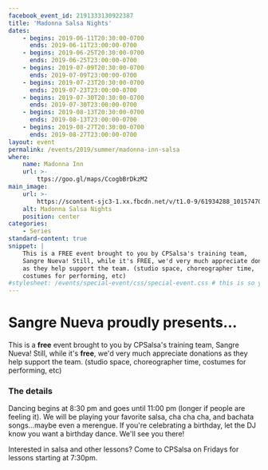 ```yaml
---
facebook_event_id: 2191333130922387
title: 'Madonna Salsa Nights'
dates:
    - begins: 2019-06-11T20:30:00-0700
      ends: 2019-06-11T23:00:00-0700
    - begins: 2019-06-25T20:30:00-0700
      ends: 2019-06-25T23:00:00-0700
    - begins: 2019-07-09T20:30:00-0700
      ends: 2019-07-09T23:00:00-0700
    - begins: 2019-07-23T20:30:00-0700
      ends: 2019-07-23T23:00:00-0700
    - begins: 2019-07-30T20:30:00-0700
      ends: 2019-07-30T23:00:00-0700
    - begins: 2019-08-13T20:30:00-0700
      ends: 2019-08-13T23:00:00-0700   
    - begins: 2019-08-27T20:30:00-0700
      ends: 2019-08-27T23:00:00-0700   
layout: event
permalink: /events/2019/summer/madonna-inn-salsa
where:
    name: Madonna Inn
    url: >-
        ttps://goo.gl/maps/CcogbBrDkzM2
main_image:
    url: >-
        https://scontent-sjc3-1.xx.fbcdn.net/v/t1.0-9/61934288_10157470635563000_8679269765727911936_o.jpg?_nc_cat=100&_nc_eui2=AeErWAuSybsNefkn_NvEpZwm7WGauBQR6chDTfLK8fZfSnV6qn30PRZROna-pwCJ-ROxUb6Ce9vKHQxpHgtR9_ns8g34xEwVKbtLe_sA8XqOIw&_nc_oc=AQn3ZUAu1_9eLkwtGf5x03fC6TyVK0xPgE-TxCtlJlxHzcBD8gpfvzoGJzx83rwJ8Xs&_nc_ht=scontent-sjc3-1.xx&oh=99081701726b531d02ff5d62918b2b3c&oe=5D8E0EEF
    alt: Madonna Salsa Nights
    position: center
categories:
    - Series
standard-content: true
snippet: |
    This is a FREE event brought to you by CPSalsa's training team,
    Sangre Nueva! Still, while it's FREE, we'd very much appreciate donations
    as they help support the team. (studio space, choreographer time,
    costumes for performing, etc)
#stylesheet: /events/special-event/css/special-event.css # this is so you can create your own special stylesheet for the event page
---
```


# Sangre Nueva proudly presents...
This is a **free** event brought to you by CPSalsa's training team, Sangre Nueva!
Still, while it's **free**, we'd very much appreciate donations as they help support
the team. (studio space, choreographer time, costumes for performing, etc)

### The details
Dancing begins at 8:30 pm and goes until 11:00 pm (longer if people are
feeling it). We will be playing your favorite salsa, cha cha cha, and
bachata songs...maybe even a merengue. If you're celebrating a birthday,
let the DJ know you want a birthday dance. We'll see you there!

Interested in salsa and other lessons? Come to CPSalsa on Fridays for lessons
starting at 7:30pm.
